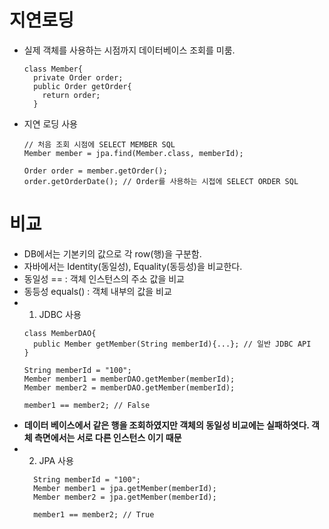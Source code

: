 # 지연로딩
- 실제 객체를 사용하는 시점까지 데이터베이스 조회를 미룸.
  ```
  class Member{
    private Order order;
    public Order getOrder{
      return order;
    }
  ```
  
- 지연 로딩 사용
  ```
  // 처음 조회 시점에 SELECT MEMBER SQL
  Member member = jpa.find(Member.class, memberId);
  
  Order order = member.getOrder();
  order.getOrderDate(); // Order를 사용하는 시접에 SELECT ORDER SQL 
  ```
  
# 비교
- DB에서는 기본키의 값으로 각 row(행)을 구분함.
- 자바에서는 Identity(동일성), Equality(동등성)을 비교한다.
- 동일성 == : 객체 인스턴스의 주소 값을 비교
- 동등성 equals() : 객체 내부의 값을 비교
- 1) JDBC 사용
  ```
  class MemberDAO{
    public Member getMember(String memberId){...}; // 일반 JDBC API 
  }
  
  String memberId = "100";
  Member member1 = memberDAO.getMember(memberId);
  Member member2 = memberDAO.getMember(memberId);
  
  member1 == member2; // False
  ```
- **데이터 베이스에서 같은 행을 조회하였지만 객체의 동일성 비교에는 실패하엿다. 객체 측면에서는 서로 다른 인스턴스 이기 때문**
- 2) JPA 사용
  ``` 
    String memberId = "100";
    Member member1 = jpa.getMember(memberId);
    Member member2 = jpa.getMember(memberId);
    
    member1 == member2; // True
  ```
  
